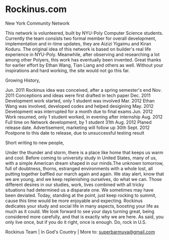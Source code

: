 Rockinus.com
============

New York Community Network

This network is volunteered, built by NYU-Poly Computer Science students. Currently the team consists two formal member for overall development, implementation and in-time updates, they are Aizizi Yigaimu and Kiran Koduru. The original idea of this network is based on builder's real life experience in NYU-Poly. Meanwhile, after observing and researching a lot among other Polyers, this work has eventually been invented. Great thanks for earlier effort by Ethan Wang, Tian Liang and others as well. Without your inspirations and hard working, the site would not go this far.

Growing History,

Jun. 2011   Rockinus idea was conceived, after a spring semester's end
Nov. 2011	Conceptions and ideas were first drafted in tech paper
Dec. 2011	Development work started, only 1 student was involved
Mar. 2012	Ethan Wang was involved, developed codes and helped desigining
May. 2012	Development was interrupted for a month due to final exams
Jun. 2012	 Work resumed, only 1 student worked, in evening after internship
Aug. 2012	Full time on Network development, by 1 student
31th Aug. 2012	Planed release date. Advertisement, marketing will follow up
30th Sept. 2012	Postpone to this date to release, due to unsuccessful testing result

Short writing to new people,

Under the thunder and storm, there is a place like home that keeps us warm and cool. Before coming to university study in United States, many of us, with a simple American dream shaped in our minds.The unknown tomorrow, full of doubtness, thorns, estranged environments with a whole lost, all putting together baffled our march again and again. We stay alert, know that we are young, and we keep replenishing ourselves, do what we can. Those different desires in our studies, work, lives combined with all tricky situations had determined us a disparate one. We sometimes may have been deviated. Today, standing at the point, just keep rocking to summit, cause this time would be more enjoyable and expecting. Rockinus dedicates your study and social life in many aspects, boosting your life as much as it could.
We look forward to see your days turning great, being considered more carefully, and that is exactly why we are here. As said, you only live once, but if you do it right, once is enough. Do, rock in U.S.

Rockinus Team | In God's Country | More to: superbarmuya@gmail.com
